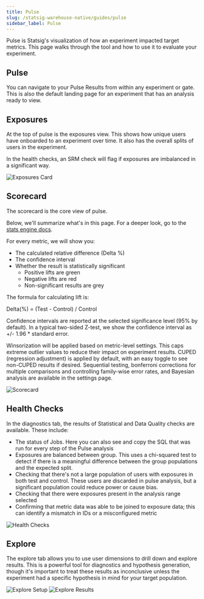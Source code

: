 ```yaml
---
title: Pulse
slug: /statsig-warehouse-native/guides/pulse
sidebar_label: Pulse
---
```


Pulse is Statsig's visualization of how an experiment impacted target metrics. This page walks through the tool and how to use it to evaluate your experiment.

## Pulse

You can navigate to your Pulse Results from within any experiment or gate. This is also the default landing page for an experiment that has an analysis ready to view.

## Exposures

At the top of pulse is the exposures view. This shows how unique users have onboarded to an experiment over time. It also has the overall splits of users in the experiment.

In the health checks, an SRM check will flag if exposures are imbalanced in a significant way.

![Exposures Card](https://user-images.githubusercontent.com/102695539/264086660-26573d9d-5242-4594-9b46-5e8a21df8812.png)

## Scorecard

The scorecard is the core view of pulse.

Below, we'll summarize what's in this page. For a deeper look, go to the [stats engine docs](https://docs.statsig.com/stats-engine).

For every metric, we will show you:

- The calculated relative difference (Delta %)
- The confidence interval
- Whether the result is statistically significant
  - Positive lifts are green
  - Negative lifts are red
  - Non-significant results are grey

The formula for calculating lift is:

Delta(%) = (Test - Control) / Control

Confidence intervals are reported at the selected significance level (95% by default). In a typical two-sided Z-test, we show the confidence interval as +/- 1.96 \* standard error.

Winsorization will be applied based on metric-level settings. This caps extreme outlier values to reduce their impact on experiment results. CUPED (regression adjustment) is applied by default, with an easy toggle to see non-CUPED results if desired. Sequential testing, bonferroni corrections for multiple comparisons and controlling family-wise error rates, and Bayesian analysis are available in the settings page.

![Scorecard](https://user-images.githubusercontent.com/102695539/264087011-46725b31-6064-4cd4-806b-d8db119e0e9b.png)

## Health Checks

In the diagnostics tab, the results of Statistical and Data Quality checks are available. These include:

- The status of Jobs. Here you can also see and copy the SQL that was run for every step of the Pulse analysis
- Exposures are balanced between group. This uses a chi-squared test to detect if there is a meaningful difference between the group populations and the expected split.
- Checking that there's not a large population of users with exposures in both test and control. These users are discarded in pulse analysis, but a significant population could reduce power or cause bias.
- Checking that there were exposures present in the analysis range selected
- Confirming that metric data was able to be joined to exposure data; this can identify a mismatch in IDs or a misconfigured metric

![Health Checks](https://user-images.githubusercontent.com/102695539/264087016-c6a8040f-2760-4829-a5ae-ee9f5b29ed41.png)

## Explore

The explore tab allows you to use user dimensions to drill down and explore results. This is a powerful tool for diagnostics and hypothesis generation, though it's important to treat these results as inconclusive unless the experiment had a specific hypothesis in mind for your target population.

![Explore Setup](https://user-images.githubusercontent.com/102695539/264086658-209b75ed-3c62-4fca-904d-3af3e59eca44.png)
![Explore Results](https://user-images.githubusercontent.com/102695539/264086651-2da7f852-14f4-4874-902d-7c629d17347b.png)

